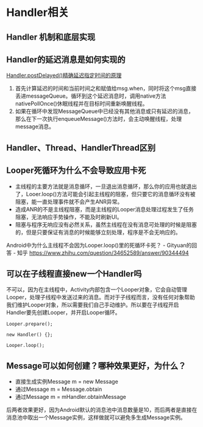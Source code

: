 # Handler相关

## Handler 机制和底层实现
## Handler的延迟消息是如何实现的

[Handler.postDelayed()精确延迟指定时间的原理](http://www.dss886.com/2016/08/17/01/)

1. 首先计算延迟的时间和当前时间之和赋值给msg.when，同时将这个msg直接丢进messageQueue。循环到这个延迟消息时，调用native方法nativePollOnce()休眠线程并在目标时间重新唤醒线程。
2. 如果在循环中发现MessageQueue中已经没有其他消息或只有延迟的消息，那么在下一次执行enqueueMessage()方法时，会主动唤醒线程，处理message消息。

## Handler、Thread、HandlerThread区别
## Looper死循环为什么不会导致应用卡死

* 主线程的主要方法就是消息循环，一旦退出消息循环，那么你的应用也就退出了，Looer.loop()方法可能会引起主线程的阻塞，但只要它的消息循环没有被阻塞，能一直处理事件就不会产生ANR异常。
* 造成ANR的不是主线程阻塞，而是主线程的Looper消息处理过程发生了任务阻塞，无法响应手势操作，不能及时刷新UI。
* 阻塞与程序无响应没有必然关系，虽然主线程在没有消息可处理的时候是阻塞的，但是只要保证有消息的时候能够立刻处理，程序是不会无响应的。

Android中为什么主线程不会因为Looper.loop()里的死循环卡死？ - Gityuan的回答 - 知乎
https://www.zhihu.com/question/34652589/answer/90344494  




## 可以在子线程直接new一个Handler吗

不可以，因为在主线程中，Activity内部包含一个Looper对象，它会自动管理Looper，处理子线程中发送过来的消息。而对于子线程而言，没有任何对象帮助我们维护Looper对象，所以需要我们自己手动维护。所以要在子线程开启Handler要先创建Looper，并开启Looper循环。

```
Looper.prepare();

new Handler() {};

Looper.loop();
```

## Message可以如何创建？哪种效果更好，为什么？

* 直接生成实例Message m = new Message
* 通过Message m = Message.obtain
* 通过Message m = mHandler.obtainMessage


后两者效果更好，因为Android默认的消息池中消息数量是10，而后两者是直接在消息池中取出一个Message实例，这样做就可以避免多生成Message实例。